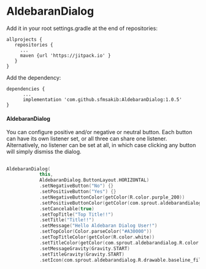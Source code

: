 # AldebaranDialog

Add it in your root settings.gradle at the end of repositories:
 ```
allprojects { 
    repositories { 
      ... 
      maven {url 'https://jitpack.io' } 
    } 
}
```
Add the dependency:
```
dependencies {    
      ... 
      implementation 'com.github.sfmsakib:AldebaranDialog:1.0.5'
}
```

#### AldebaranDialog
You can configure positive and/or negative or neutral button. Each button can have its own listener set, or all three can share one listener. Alternatively, no listener can be set at all, in which case clicking any button will simply dismiss the dialog.
##
```Kotlin
AldebaranDialog(
            this,
            AldebaranDialog.ButtonLayout.HORIZONTAL)
            .setNegativeButton("No") {}
            .setPositiveButton("Yes") {}
            .setNegativeButtonColor(getColor(R.color.purple_200))
            .setPositiveButtonColor(getColor(com.sprout.aldebarandialog.R.color.pink500))
            .setCancelable(true)
            .setTopTitle("Top Title!!")
            .setTitle("Title!!")
            .setMessage("Hello Aldebaran Dialog User!")
            .setTopColor(Color.parseColor("#A30000"))
            .setTopTitleColor(getColor(R.color.white))
            .setTitleColor(getColor(com.sprout.aldebarandialog.R.color.red))
            .setMessageGravity(Gravity.START)
            .setTitleGravity(Gravity.START)
            .setIcon(com.sprout.aldebarandialog.R.drawable.baseline_filter_vintage_24)
```
